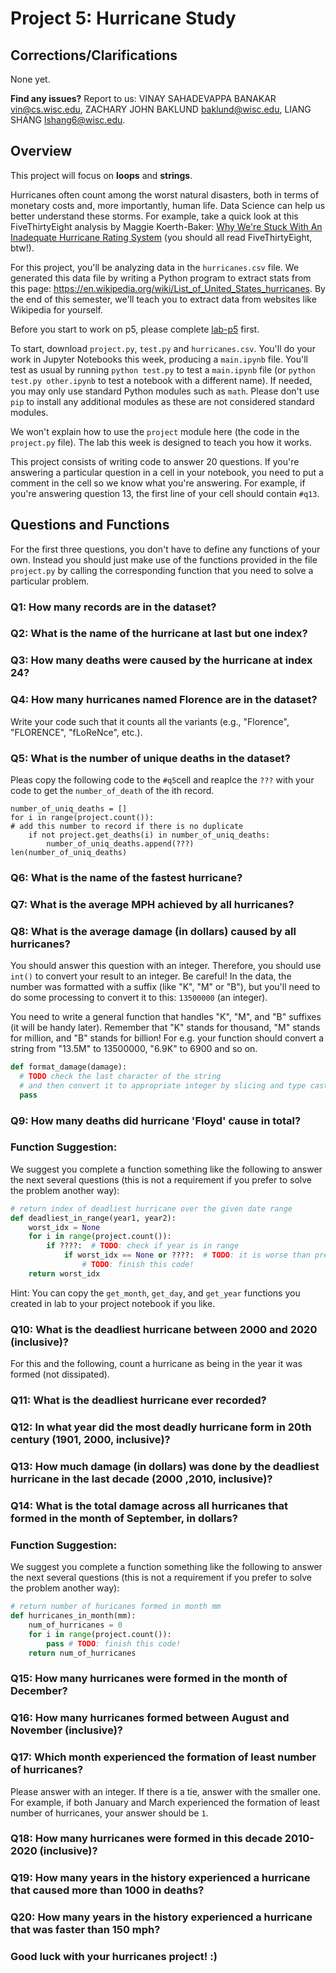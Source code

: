 # Project 5: Hurricane Study
<!-- ## Under Construction. Dont start working on it before release -->


## Corrections/Clarifications

None yet.

**Find any issues?** Report to us: VINAY SAHADEVAPPA BANAKAR <vin@cs.wisc.edu>, ZACHARY JOHN BAKLUND <baklund@wisc.edu>, LIANG SHANG <lshang6@wisc.edu>.

## Overview
This project will focus on **loops** and **strings**.

Hurricanes often count among the worst natural disasters, both in terms of
monetary costs and, more importantly, human life.  Data Science can
help us better understand these storms.  For example, take a quick
look at this FiveThirtyEight analysis by Maggie Koerth-Baker:
[Why We're Stuck With An Inadequate Hurricane Rating System](https://fivethirtyeight.com/features/why-were-stuck-with-an-inadequate-hurricane-rating-system/)
(you should all read FiveThirtyEight, btw!).

For this project, you'll be analyzing data in the `hurricanes.csv`
file.  We generated this data file by writing a Python program to
extract stats from this page:
https://en.wikipedia.org/wiki/List_of_United_States_hurricanes.  By
the end of this semester, we'll teach you to extract data from
websites like Wikipedia for yourself.

Before you start to work on p5, please complete [lab-p5](https://github.com/msyamkumar/cs220-f20-projects/tree/master/lab-p5) first.

 To start,
download `project.py`, `test.py` and `hurricanes.csv`.  You'll do your
work in Jupyter Notebooks this week, producing a `main.ipynb` file.
You'll test as usual by running `python test.py` to test a
`main.ipynb` file (or `python test.py other.ipynb` to test a notebook
with a different name). If needed, you may only use standard Python modules such as `math`. Please don't use `pip` to install any additional modules as these are not considered standard modules.

We won't explain how to use the `project` module here (the code in the
`project.py` file).  The lab this week is designed to teach you how it
works.

This project consists of writing code to answer 20 questions.  If
you're answering a particular question in a cell in your notebook, you
need to put a comment in the cell so we know what you're answering.
For example, if you're answering question 13, the first line of your
cell should contain `#q13`.

## Questions and Functions

For the first three questions, you don't have to define
any functions of your own. Instead you should just make use of the
functions provided in the file `project.py` by calling the corresponding
function that you need to solve a particular problem.

### Q1: How many records are in the dataset?

### Q2: What is the name of the hurricane at last but one index?

### Q3: How many deaths were caused by the hurricane at index 24?

### Q4: How many hurricanes named Florence are in the dataset?

Write your code such that it counts all the variants (e.g., "Florence",
"FLORENCE", "fLoReNce", etc.).

### Q5: What is the number of unique deaths in the dataset?

Pleas copy the following code to the `#q5`cell and reaplce the `???` with your code to get the `number_of_death` of the ith record.		

```
number_of_uniq_deaths = [] 
for i in range(project.count()):
# add this number to record if there is no duplicate
    if not project.get_deaths(i) in number_of_uniq_deaths: 
        number_of_uniq_deaths.append(???) 
len(number_of_uniq_deaths)
```

### Q6: What is the name of the fastest hurricane?

### Q7: What is the average MPH achieved by all hurricanes?

### Q8: What is the average damage (in dollars) caused by all hurricanes?

You should answer this question with an integer. Therefore, you should use `int()` to convert your result to an integer. Be careful! In the data, the number was formatted with a suffix (like "K", "M" or "B"), but
you'll need to do some processing to convert it to this: `13500000` (an integer).

You need to write a general function that
handles "K", "M", and "B" suffixes (it will be handy later).
Remember that "K" stands for thousand, "M" stands for million, and "B"
stands for billion!
For e.g. your function should convert a string from "13.5M" to 13500000,
"6.9K" to 6900 and so on.

```python
def format_damage(damage):
  # TODO check the last character of the string
  # and then convert it to appropriate integer by slicing and type casting
  pass
```

<!-- ### Q9: How much faster was the fastest hurricane compared to the average speed of all the hurricanes in the dataset?

You need to calculate the average mph speed of all hurricanes and subtract it from fastest mph speed. -->


<!-- ### Q10: How much damage (in dollars) was done by the hurricane Sandy? -->

### Q9: How many deaths did hurricane 'Floyd' cause in total?

### Function Suggestion:

We suggest you complete a function something like the following to
answer the next several questions (this is not a requirement if you
prefer to solve the problem another way):

```python
# return index of deadliest hurricane over the given date range
def deadliest_in_range(year1, year2):
    worst_idx = None
    for i in range(project.count()):
        if ????:  # TODO: check if year is in range
            if worst_idx == None or ????:  # TODO: it is worse than previous?
                # TODO: finish this code!
    return worst_idx
```

Hint: You can copy the `get_month`, `get_day`, and `get_year`
functions you created in lab to your project notebook if you like.

### Q10: What is the deadliest hurricane between 2000 and 2020 (inclusive)?

For this and the following, count a hurricane as being in the year it
was formed (not dissipated).

### Q11: What is the deadliest hurricane ever recorded?

### Q12: In what year did the most deadly hurricane form in 20th century (1901, 2000, inclusive)?

### Q13: How much damage (in dollars) was done by the deadliest hurricane in the last decade (2000 ,2010, inclusive)?

### Q14: What is the total damage across all hurricanes that formed in the month of September, in dollars?

### Function Suggestion:

We suggest you complete a function something like the following to
answer the next several questions (this is not a requirement if you
prefer to solve the problem another way):

```python
# return number of huricanes formed in month mm
def hurricanes_in_month(mm):
    num_of_hurricanes = 0
    for i in range(project.count()):
        pass # TODO: finish this code!
    return num_of_hurricanes
```

### Q15: How many hurricanes were formed in the month of December?

### Q16: How many hurricanes formed between August and November (inclusive)?

### Q17: Which month experienced the formation of least number of hurricanes? 

Please answer with an integer. If there is a tie, answer with the smaller one. For example, if both January and March experienced the formation of least number of hurricanes, your answer should be `1`.

### Q18: How many hurricanes were formed in this decade 2010-2020 (inclusive)?

### Q19: How many years in the history experienced a hurricane that caused more than 1000 in deaths?

### Q20: How many years in the history experienced a hurricane that was faster than 150 mph?

### Good luck with your hurricanes project! :)
